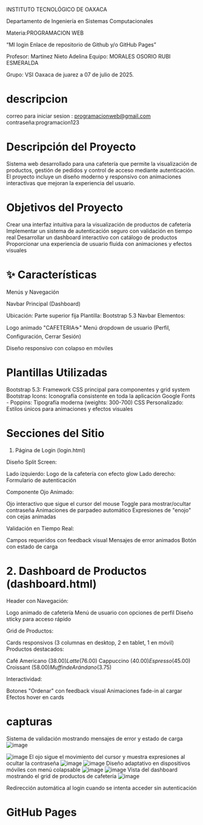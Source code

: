 INSTITUTO TECNOLÓGICO DE OAXACA

 Departamento de Ingeniería en Sistemas Computacionales

 Materia:PROGRAMACION WEB

 “MI login Enlace de repositorio de Github y/o GitHub Pages”

 Profesor: Martinez Nieto Adelina
Equipo: MORALES OSORIO RUBI ESMERALDA

Grupo: VSI Oaxaca de juarez a 07 de julio de 2025.
# descripcion 

correo  para iniciar sesion : programacionweb@gmail.com 
contraseña:programacion123

# Descripción del Proyecto
Sistema web desarrollado para una cafetería que permite la visualización de productos, gestión de pedidos y control de acceso mediante autenticación. El proyecto incluye un diseño moderno y responsivo con animaciones interactivas que mejoran la experiencia del usuario.
# Objetivos del Proyecto

Crear una interfaz intuitiva para la visualización de productos de cafetería
Implementar un sistema de autenticación seguro con validación en tiempo real
Desarrollar un dashboard interactivo con catálogo de productos
Proporcionar una experiencia de usuario fluida con animaciones y efectos visuales

# ✨ Características
 Menús y Navegación

Navbar Principal (Dashboard)

Ubicación: Parte superior fija
Plantilla: Bootstrap 5.3 Navbar
Elementos:

Logo animado "CAFETERIA☕"
Menú dropdown de usuario (Perfil, Configuración, Cerrar Sesión)


Diseño responsivo con colapso en móviles

# Plantillas Utilizadas

Bootstrap 5.3: Framework CSS principal para componentes y grid system
Bootstrap Icons: Iconografía consistente en toda la aplicación
Google Fonts - Poppins: Tipografía moderna (weights: 300-700)
CSS Personalizado: Estilos únicos para animaciones y efectos visuales

# Secciones del Sitio
1. Página de Login (login.html)

Diseño Split Screen:

Lado izquierdo: Logo de la cafetería con efecto glow
Lado derecho: Formulario de autenticación

Componente Ojo Animado:

Ojo interactivo que sigue el cursor del mouse
Toggle para mostrar/ocultar contraseña
Animaciones de parpadeo automático
Expresiones de "enojo" con cejas animadas

Validación en Tiempo Real:

Campos requeridos con feedback visual
Mensajes de error animados
Botón con estado de carga

# 2. Dashboard de Productos (dashboard.html)

Header con Navegación:

Logo animado de cafetería
Menú de usuario con opciones de perfil
Diseño sticky para acceso rápido


Grid de Productos:

Cards responsivos (3 columnas en desktop, 2 en tablet, 1 en móvil)
Productos destacados:

Café Americano ($38.00)
Latte ($76.00)
Cappuccino ($40.00)
Espresso ($45.00)
Croissant ($58.00)
Muffin de Arándano ($3.75)

Interactividad:

Botones "Ordenar" con feedback visual
Animaciones fade-in al cargar
Efectos hover en cards

# capturas
Sistema de validación mostrando mensajes de error y estado de carga
![image](https://github.com/user-attachments/assets/507114d4-3de4-47f2-be83-e3047455b853)

![image](https://github.com/user-attachments/assets/a33c2964-6331-4355-bc70-5bf3bf0d01f8)
El ojo sigue el movimiento del cursor y muestra expresiones al ocultar la contraseña
![image](https://github.com/user-attachments/assets/4fb42e47-47fe-4b59-9ac4-5c71f229d532)
![image](https://github.com/user-attachments/assets/752d8c98-f97e-4f37-9403-a37fa1b8b51d)
Diseño adaptativo en dispositivos móviles con menú colapsable
![image](https://github.com/user-attachments/assets/f9a9b09e-bd2b-4c0c-8dfc-547cceef4370)
![image](https://github.com/user-attachments/assets/3cc468c7-683c-4469-9914-e1e2025581e8)
Vista del dashboard mostrando el grid de productos de cafetería
![image](https://github.com/user-attachments/assets/e4337458-40a2-40b1-b799-433a9de7098b)

Redirección automática al login cuando se intenta acceder sin autenticación



# GitHub Pages




